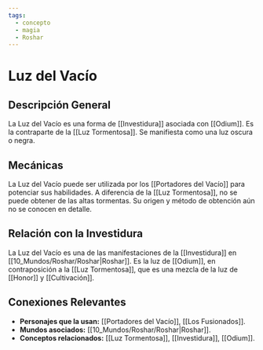 ```yaml
---
tags:
  - concepto
  - magia
  - Roshar
---
```


# Luz del Vacío

## Descripción General
La Luz del Vacío es una forma de [[Investidura]] asociada con [[Odium]]. Es la contraparte de la [[Luz Tormentosa]]. Se manifiesta como una luz oscura o negra.

## Mecánicas
La Luz del Vacío puede ser utilizada por los [[Portadores del Vacío]] para potenciar sus habilidades. A diferencia de la [[Luz Tormentosa]], no se puede obtener de las altas tormentas. Su origen y método de obtención aún no se conocen en detalle.

## Relación con la Investidura
La Luz del Vacío es una de las manifestaciones de la [[Investidura]] en [[10_Mundos/Roshar/Roshar|Roshar]]. Es la luz de [[Odium]], en contraposición a la [[Luz Tormentosa]], que es una mezcla de la luz de [[Honor]] y [[Cultivación]].

## Conexiones Relevantes
* **Personajes que la usan:** [[Portadores del Vacío]], [[Los Fusionados]].
* **Mundos asociados:** [[10_Mundos/Roshar/Roshar|Roshar]].
* **Conceptos relacionados:** [[Luz Tormentosa]], [[Investidura]], [[Odium]].
